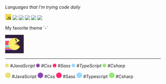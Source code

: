  <!-- Saalve veio dar uma bizoiada no meu código néh? :B -->
 *Languages that I'm trying code daily*

<code><img height="20" src="https://raw.githubusercontent.com/github/explore/80688e429a7d4ef2fca1e82350fe8e3517d3494d/topics/javascript/javascript.png"></code>
<code><img height="20" src="https://yogalayout.com/static/reactnative.4e03ea5d.png"></code>
<code><img height="20" src="https://cdn.iconscout.com/icon/free/png-512/sass-2752078-2284895.png"></code>
<code><img height="20" src="https://i.pinimg.com/originals/f2/9d/5a/f29d5ad9234cda3b39a815f9fdffc3f9.png"></code>
<code><img height="20" src="https://image.flaticon.com/icons/png/512/490/490580.png"></code>
<code><img height="20" src="https://lankadevelopers.com/assets/uploads/system/og-image.png"></code>


 My favorite theme `-´

<code><img height="60" src="https://github.com/Pac-Man-Theme/Pac-Man_Theme/blob/main/images/pac-man-theme-vampyrsoda.png"></code>

---

<code><img height="12" src="/assets/image/yellowball.png"></code> *#JavaScript* <code><img height="12" src="/assets/image/purpleball.png"></code> *#Css* <code><img height="12" src="/assets/image/pinkball.png"></code> *#Sass* <code><img height="12" src="/assets/image/blueball.png"></code> *#TypeScript* <code><img height="12" src="/assets/image/greenball.png"></code> *#Csharp*

![CodeBall](/assets/image/yellowball.png) #JavaScript ![CodeBall](/assets/image/purpleball.png) #Css ![CodeBall](/assets/image/pinkball.png) #Sass ![CodeBall](/assets/image/blueball.png) #Typescript ![CodeBall](/assets/image/greenball.png) #Csharp
